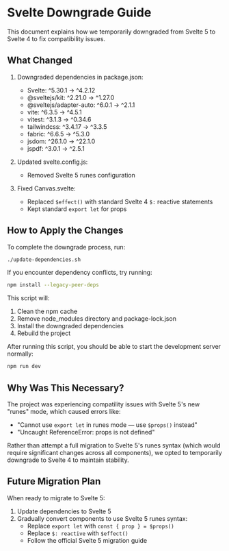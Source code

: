 # Svelte Downgrade Guide

This document explains how we temporarily downgraded from Svelte 5 to Svelte 4 to fix compatibility issues.

## What Changed

1. Downgraded dependencies in package.json:
   - Svelte: ^5.30.1 → ^4.2.12
   - @sveltejs/kit: ^2.21.0 → ^1.27.0
   - @sveltejs/adapter-auto: ^6.0.1 → ^2.1.1
   - vite: ^6.3.5 → ^4.5.1
   - vitest: ^3.1.3 → ^0.34.6
   - tailwindcss: ^3.4.17 → ^3.3.5
   - fabric: ^6.6.5 → ^5.3.0
   - jsdom: ^26.1.0 → ^22.1.0
   - jspdf: ^3.0.1 → ^2.5.1

2. Updated svelte.config.js:
   - Removed Svelte 5 runes configuration

3. Fixed Canvas.svelte:
   - Replaced `$effect()` with standard Svelte 4 `$:` reactive statements
   - Kept standard `export let` for props

## How to Apply the Changes

To complete the downgrade process, run:

```bash
./update-dependencies.sh
```

If you encounter dependency conflicts, try running:

```bash
npm install --legacy-peer-deps
```

This script will:
1. Clean the npm cache
2. Remove node_modules directory and package-lock.json
3. Install the downgraded dependencies
4. Rebuild the project

After running this script, you should be able to start the development server normally:

```bash
npm run dev
```

## Why Was This Necessary?

The project was experiencing compatility issues with Svelte 5's new "runes" mode, which caused errors like:
- "Cannot use `export let` in runes mode — use `$props()` instead"
- "Uncaught ReferenceError: props is not defined"

Rather than attempt a full migration to Svelte 5's runes syntax (which would require significant changes across all components), we opted to temporarily downgrade to Svelte 4 to maintain stability.

## Future Migration Plan

When ready to migrate to Svelte 5:
1. Update dependencies to Svelte 5
2. Gradually convert components to use Svelte 5 runes syntax:
   - Replace `export let` with `const { prop } = $props()`
   - Replace `$: reactive` with `$effect()`
   - Follow the official Svelte 5 migration guide
